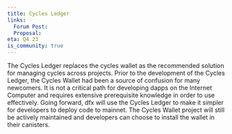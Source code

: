 ```yaml
---
title: Cycles Ledger
links:
  Forum Post:
  Proposal:
eta: Q4 23
is_community: true
---
```


The Cycles Ledger replaces the cycles wallet as the recommended solution for managing cycles across projects. Prior to
the development of the Cycles Ledger, the Cycles Wallet had been a source of confusion for many newcomers. It is not a
critical path for developing dapps on the Internet Computer and requires extensive prerequisite knowledge in order to
use effectively. Going forward, dfx will use the Cycles Ledger to make it simpler for developers to deploy code to
mainnet. The Cycles Wallet project will still be actively maintained and developers can choose to install the wallet in
their canisters.
